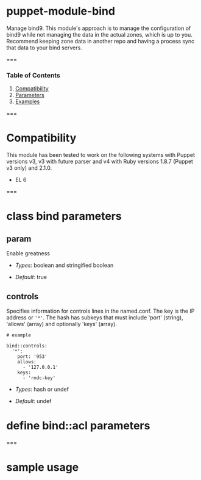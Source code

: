 # puppet-module-bind

Manage bind9. This module's approach is to manage the configuration of bind9
while not managing the data in the actual zones, which is up to you. Recommend
keeping zone data in another repo and having a process sync that data to your
bind servers.

===

### Table of Contents
1. [Compatibility](#compatibility)
1. [Parameters](#class-bind-parameters)
1. [Examples](#sample-usage)

===

# Compatibility

This module has been tested to work on the following systems with Puppet
versions v3, v3 with future parser and v4 with Ruby versions 1.8.7 (Puppet v3
only) and 2.1.0.

 * EL 6

===

# class bind parameters

param
-----
Enable greatness

- *Types*: boolean and stringified boolean

- *Default*: true

controls
--------
Specifies information for controls lines in the named.conf. The key is the IP
address or `'*'`. The hash has subkeys that must include 'port' (string),
'allows' (array) and optionally 'keys' (array).

```
# example

bind::controls:
  '*':
    port: '953'
    allows:
      - '127.0.0.1'
    keys:
      - 'rndc-key'
```

- *Types*: hash or undef

- *Default*: undef



# define bind::acl parameters

===

# sample usage
